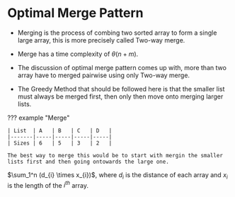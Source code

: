 # Optimal Merge Pattern

* Merging is the process of combing two sorted array to form a single large array, this is more precisely called Two-way merge. 
* Merge has a time complexity of $\theta(n + m)$. 

* The discussion of optimal merge pattern comes up with, more than two array have to merged pairwise using only Two-way merge.
* The Greedy Method that should be followed here is that the smaller list must always be merged first, then only then move onto merging larger lists.


??? example "Merge"
    
    | List  | A   | B   | C   | D   |
    |-------|-----|-----|-----|-----|
    | Sizes | 6   | 5   | 3   | 2   |
    
    The best way to merge this would be to start with mergin the smaller lists first and then going ontowards the large one.

$\sum_1^n (d_{i} \times x_{i})$, where $d_{i}$ is the distance of each array and $x_{i}$ is the length of the $i^{th}$ array.
